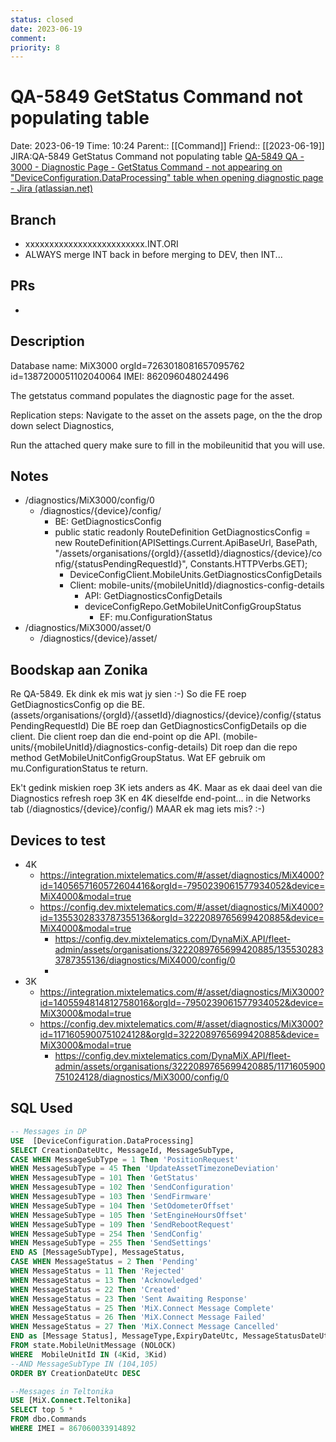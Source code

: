 ```yaml
---
status: closed
date: 2023-06-19
comment: 
priority: 8
---
```


# QA-5849 GetStatus Command not populating table

Date: 2023-06-19 Time: 10:24
Parent:: [[Command]]
Friend:: [[2023-06-19]]
JIRA:QA-5849 GetStatus Command not populating table
[QA-5849 QA - 3000 - Diagnostic Page - GetStatus Command - not appearing on "DeviceConfiguration.DataProcessing" table when opening diagnostic page - Jira (atlassian.net)](https://csojiramixtelematics.atlassian.net/browse/QA-5849)

## Branch

- xxxxxxxxxxxxxxxxxxxxxxxxx.INT.ORI
- ALWAYS merge INT back in before merging to DEV, then INT...

## PRs

- 

## Description

Database name: MiX3000
orgId=7263018081657095762
id=1387200051102040064
IMEI: 862096048024496

The getstatus command populates the diagnostic page for the asset.

Replication steps: Navigate to the asset on the assets page, on the the drop down select Diagnostics,

Run the attached query make sure to fill in the mobileunitid that you will use.

## Notes

- /diagnostics/MiX3000/config/0
	- /diagnostics/{device}/config/
		- BE: GetDiagnosticsConfig
		- public static readonly RouteDefinition GetDiagnosticsConfig = new RouteDefinition(APISettings.Current.ApiBaseUrl, BasePath, "/assets/organisations/{orgId}/{assetId}/diagnostics/{device}/config/{statusPendingRequestId}", Constants.HTTPVerbs.GET);
			- DeviceConfigClient.MobileUnits.GetDiagnosticsConfigDetails
			- Client: mobile-units/{mobileUnitId}/diagnostics-config-details
				- API: GetDiagnosticsConfigDetails
				- deviceConfigRepo.GetMobileUnitConfigGroupStatus
					- EF: mu.ConfigurationStatus
- /diagnostics/MiX3000/asset/0
	- /diagnostics/{device}/asset/

## Boodskap aan Zonika

Re  QA-5849. Ek dink ek mis wat jy sien :-)
So die FE roep GetDiagnosticsConfig op die BE. (assets/organisations/{orgId}/{assetId}/diagnostics/{device}/config/{statusPendingRequestId)
Die BE roep dan GetDiagnosticsConfigDetails op die client.
Die client roep dan die end-point op die API. (mobile-units/{mobileUnitId}/diagnostics-config-details)
Dit roep dan die repo method GetMobileUnitConfigGroupStatus.
Wat EF gebruik om mu.ConfigurationStatus te return.

Ek't gedink miskien roep 3K iets anders as 4K.
Maar as ek daai deel van die Diagnostics refresh roep 3K en 4K dieselfde end-point... in die Networks tab (/diagnostics/{device}/config/)
MAAR ek mag iets mis? :-)

## Devices to test

- 4K
	- https://integration.mixtelematics.com/#/asset/diagnostics/MiX4000?id=1405657160572604416&orgId=-7950239061577934052&device=MiX4000&modal=true
	- https://config.dev.mixtelematics.com/#/asset/diagnostics/MiX4000?id=1355302833787355136&orgId=3222089765699420885&device=MiX4000&modal=true
		- https://config.dev.mixtelematics.com/DynaMiX.API/fleet-admin/assets/organisations/3222089765699420885/1355302833787355136/diagnostics/MiX4000/config/0
		- 
- 3K
	- https://integration.mixtelematics.com/#/asset/diagnostics/MiX3000?id=1405594814812758016&orgId=-7950239061577934052&device=MiX3000&modal=true
	- https://config.dev.mixtelematics.com/#/asset/diagnostics/MiX3000?id=1171605900751024128&orgId=3222089765699420885&device=MiX3000&modal=true
		- https://config.dev.mixtelematics.com/DynaMiX.API/fleet-admin/assets/organisations/3222089765699420885/1171605900751024128/diagnostics/MiX3000/config/0



## SQL Used

```sql
-- Messages in DP
USE  [DeviceConfiguration.DataProcessing]
SELECT CreationDateUtc, MessageId, MessageSubType, 
CASE WHEN MessageSubType = 1 Then 'PositionRequest'
WHEN MessageSubType = 45 Then 'UpdateAssetTimezoneDeviation' 
WHEN MessagesubType = 101 Then 'GetStatus'
WHEN MessagesubType = 102 Then 'SendConfiguration'
WHEN MessagesubType = 103 Then 'SendFirmware'
WHEN MessageSubType = 104 Then 'SetOdometerOffset'
WHEN MessageSubType = 105 Then 'SetEngineHoursOffset'
WHEN MessageSubType = 109 Then 'SendRebootRequest'
WHEN MessageSubType = 254 Then 'SendConfig'
WHEN MessageSubType = 255 Then 'SendSettings'
END AS [MessageSubType], MessageStatus,
CASE WHEN MessageStatus = 2 Then 'Pending' 
WHEN MessageStatus = 11 Then 'Rejected' 
WHEN MessageStatus = 13 Then 'Acknowledged' 
WHEN MessageStatus = 22 Then 'Created' 
WHEN MessageStatus = 23 Then 'Sent Awaiting Response' 
WHEN MessageStatus = 25 Then 'MiX.Connect Message Complete' 
WHEN MessageStatus = 26 Then 'MiX.Connect Message Failed' 
WHEN MessageStatus = 27 Then 'MiX.Connect Message Cancelled' 
END as [Message Status], MessageType,ExpiryDateUtc, MessageStatusDateUtc, Value, ParamsJson
FROM state.MobileUnitMessage (NOLOCK)
WHERE  MobileUnitId IN (4Kid, 3Kid) 
--AND MessageSubType IN (104,105)
ORDER BY CreationDateUtc DESC

--Messages in Teltonika
USE [MiX.Connect.Teltonika]
SELECT top 5 * 
FROM dbo.Commands
WHERE IMEI = 867060033914892
```